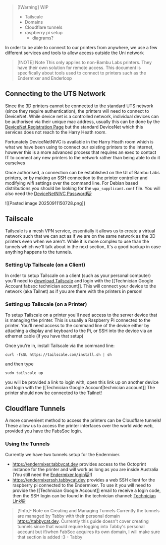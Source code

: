 
> [!Warning] WIP
> - Tailscale
> - Domains 
> - Cloudflare tunnels
> - raspberry pi setup
> 	- diagrams?


In order to be able to connect to our printers from anywhere, we use a few different services and tools to allow access outside the Uni network

> [!NOTE] Note
> This only applies to non-Bambu Labs printers. They have their own solution for remote access. This document is specifically about tools used to connect to printers such as the Endermixer and Enderloop

## Connecting to the UTS Network
Since the 3D printers cannot be connected to the standard UTS network (since they require authentication), the printers will need to connect to DeviceNet. While device net is a controlled network, individual devices can be authorised via their unique mac address, usually this can be done by the [DeviceNet Registration Page](https://nac.itd.uts.edu.au/guest/game_console_registration.php) but the standard DeviceNet which this services does not reach to the Harry Heath room.

Fortunately DeviceNetNIVC is available in the Harry Heath room which is what we have been using to connect our existing printers to the internet, however this is a more advanced process that requires an exec to contact IT to connect any new printers to the network rather than being able to do it ourselves

Once authorised, a connection can be established on the UI of Bambu Labs printers, or by making an SSH connection to the printer controller and modifying wifi settings over the command line. For Debian based distributions you should be looking for the `wpa_supplicant.conf` file.
You will also need the [DeviceNetNIVC Password😺](https://discord.com/channels/1038007666032787476/1079986034034606130/1394868347627241502)

![[Pasted image 20250911150728.png]]

## Tailscale
Tailscale is a mesh VPN service, essentially it allows us to create a virtual network such that we can act as if we are on the same network as the 3D printers even when we aren't.
While it is more complex to use than the tunnels which we'll talk about in the next section, It's a good backup in case anything happens to the tunnels.
### Setting Up Tailscale (on a Client)
In order to setup Tailscale on a client (such as your personal computer) you'll need to [download Tailscale](https://tailscale.com/download) and login with the [[Technician Google Account|fabsoc technician account]]. This will connect your device to the network (aka Tailnet) as if you are there with the printers in person!
### Setting up Tailscale (on a Printer)
To setup Tailscale on a printer you'll need access to the server device that is managing the printer. This is usually a Raspberry Pi connected to the printer. You'll need access to the command line of the device either by attaching a display and keyboard to the Pi, or SSH into the device via an ethernet cable (if you have that setup)

Once you're in, install Tailscale via the command line:
```
curl -fsSL https://tailscale.com/install.sh | sh
```
and then type
```
sudo tailscale up
```
you will be provided a link to login with, open this link up on another device and login with the [[Technician Google Account|technician account]]
The printer should now be connected to the Tailnet!
## Cloudflare Tunnels
A more convenient method to access the printers can be Cloudflare tunnels! These allow us to access the printer interfaces over the world wide web, provided you have the FabsSoc login.
### Using the Tunnels
Currently we have two tunnels setup for the Endermixer. 
- https://endermixer.tabbycat.dev provides access to the Octoprint instance for the printer and will work as long as you are inside Australia (You still need the [Endermixer login😺](https://discord.com/channels/1038007666032787476/1079986034034606130/1378361883505066014)!)
- https://endermixerssh.tabbycat.dev provides a web SSH client for the raspberry pi connected to the Endermixer. To use it you will need to provide the [[Technician Google Account]] email to receive a login code, then the SSH login can be found in the technician channel: [Technician Link😺](https://discord.com/channels/1038007666032787476/1215834349065469992/1406124743366672435)

> [!Info]- Note on Creating and Managing Tunnels
> Currently the tunnels are managed by Tabby with their personal domain https://tabbycat.dev. Currently this guide doesn't cover creating tunnels since that would require logging into Tabby's personal account but if/when FabSoc acquires its own domain, I will make sure that section is added :3 - Tabby 